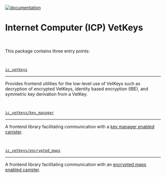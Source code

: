 [![documentation](https://img.shields.io/badge/documentation-online-blue)](https://5lfyp-mqaaa-aaaag-aleqa-cai.icp0.io/)

# Internet Computer (ICP) VetKeys

<br>

This package contains three entry points:

<br>

[`ic_vetkeys`](https://5lfyp-mqaaa-aaaag-aleqa-cai.icp0.io/modules/_dfinity_vetkeys.html)

---

Provides frontend utilities for the low-level use of VetKeys such as decryption of encrypted VetKeys, identity based encryption (IBE), and symmetric key derivation from a VetKey.

<br>

[`ic_vetkeys/key_manager`](https://5lfyp-mqaaa-aaaag-aleqa-cai.icp0.io/modules/_dfinity_vetkeys_key_manager.html)

---

A frontend library facilitating communication with a [key manager enabled canister](https://docs.rs/ic_vetkeys/latest/TODO).

<br>

[`ic_vetkeys/encrypted_maps`](https://5lfyp-mqaaa-aaaag-aleqa-cai.icp0.io/modules/_dfinity_vetkeys_encrypted_maps.html)

---

A frontend library facilitating communication with an [encrypted maps enabled canister](https://docs.rs/ic_vetkeys/latest/TODO).
